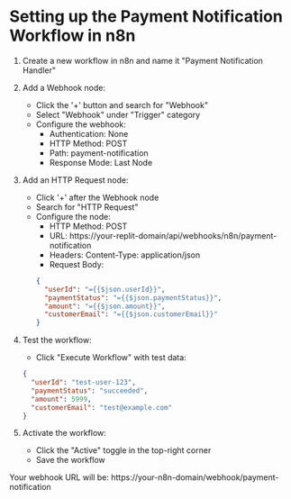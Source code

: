 # Setting up the Payment Notification Workflow in n8n

1. Create a new workflow in n8n and name it "Payment Notification Handler"

2. Add a Webhook node:
   - Click the '+' button and search for "Webhook"
   - Select "Webhook" under "Trigger" category
   - Configure the webhook:
     - Authentication: None
     - HTTP Method: POST
     - Path: payment-notification
     - Response Mode: Last Node

3. Add an HTTP Request node:
   - Click '+' after the Webhook node
   - Search for "HTTP Request"
   - Configure the node:
     - HTTP Method: POST
     - URL: https://your-replit-domain/api/webhooks/n8n/payment-notification
     - Headers: Content-Type: application/json
     - Request Body:
     ```json
     {
       "userId": "={{$json.userId}}",
       "paymentStatus": "={{$json.paymentStatus}}",
       "amount": "={{$json.amount}}",
       "customerEmail": "={{$json.customerEmail}}"
     }
     ```

4. Test the workflow:
   - Click "Execute Workflow" with test data:
   ```json
   {
     "userId": "test-user-123",
     "paymentStatus": "succeeded",
     "amount": 5999,
     "customerEmail": "test@example.com"
   }
   ```

5. Activate the workflow:
   - Click the "Active" toggle in the top-right corner
   - Save the workflow

Your webhook URL will be: https://your-n8n-domain/webhook/payment-notification
